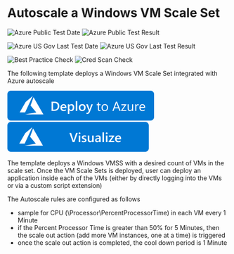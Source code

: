 # Autoscale a Windows VM Scale Set

![Azure Public Test Date](https://azurequickstartsservice.blob.core.windows.net/badges/201-vmss-windows-autoscale/PublicLastTestDate.svg)
![Azure Public Test Result](https://azurequickstartsservice.blob.core.windows.net/badges/201-vmss-windows-autoscale/PublicDeployment.svg)

![Azure US Gov Last Test Date](https://azurequickstartsservice.blob.core.windows.net/badges/201-vmss-windows-autoscale/FairfaxLastTestDate.svg)
![Azure US Gov Last Test Result](https://azurequickstartsservice.blob.core.windows.net/badges/201-vmss-windows-autoscale/FairfaxDeployment.svg)

![Best Practice Check](https://azurequickstartsservice.blob.core.windows.net/badges/201-vmss-windows-autoscale/BestPracticeResult.svg)
![Cred Scan Check](https://azurequickstartsservice.blob.core.windows.net/badges/201-vmss-windows-autoscale/CredScanResult.svg)

The following template deploys a Windows VM Scale Set integrated with Azure
autoscale

[![Deploy To Azure](https://raw.githubusercontent.com/Azure/azure-quickstart-templates/master/1-CONTRIBUTION-GUIDE/images/deploytoazure.svg?sanitize=true)]("https://portal.azure.com/#create/Microsoft.Template/uri/https%3A%2F%2Fraw.githubusercontent.com%2FAzure%2Fazure-quickstart-templates%2Fmaster%2F201-vmss-windows-autoscale%2Fazuredeploy.json")
[![Visualize](https://raw.githubusercontent.com/Azure/azure-quickstart-templates/master/1-CONTRIBUTION-GUIDE/images/visualizebutton.svg?sanitize=true)]("http://armviz.io/#/?load=https%3A%2F%2Fraw.githubusercontent.com%2FAzure%2Fazure-quickstart-templates%2Fmaster%2F201-vmss-windows-autoscale%2Fazuredeploy.json")

The template deploys a Windows VMSS with a desired count of VMs in the scale
set. Once the VM Scale Sets is deployed, user can deploy an application inside
each of the VMs (either by directly logging into the VMs or via a custom script
extension)

The Autoscale rules are configured as follows

- sample for CPU (\\Processor\\PercentProcessorTime) in each VM every 1 Minute
- if the Percent Processor Time is greater than 50% for 5 Minutes, then the
  scale out action (add more VM instances, one at a time) is triggered
- once the scale out action is completed, the cool down period is 1 Minute
